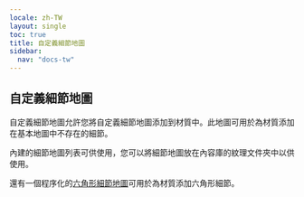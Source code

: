 ```yaml
---
locale: zh-TW
layout: single
toc: true
title: 自定義細節地圖
sidebar:
  nav: "docs-tw"
---
```

## 自定義細節地圖
自定義細節地圖允許您將自定義細節地圖添加到材質中。此地圖可用於為材質添加在基本地圖中不存在的細節。

內建的細節地圖列表可供使用，您可以將細節地圖放在內容庫的紋理文件夾中以供使用。

還有一個程序化的[六角形細節地圖](hexagon_detail.md)可用於為材質添加六角形細節。